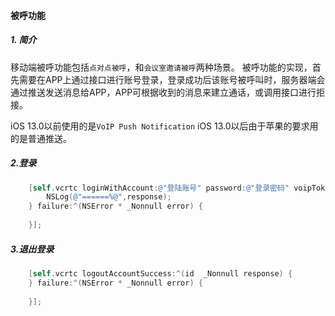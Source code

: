####  被呼功能

##### 1. 简介

移动端被呼功能包括`点对点被呼`，和`会议室邀请被呼`两种场景。 被呼功能的实现，首先需要在APP上通过接口进行账号登录，登录成功后该账号被呼叫时，服务器端会通过推送发送消息给APP，APP可根据收到的消息来建立通话，或调用接口进行拒接。

iOS 13.0以前使用的是`VoIP Push Notification` iOS 13.0以后由于苹果的要求用的是普通推送。

##### 2.登录

```objective-c
    [self.vcrtc loginWithAccount:@"登陆账号" password:@"登录密码" voipToken:@"推送devicetoken" success:^(id  _Nonnull response) {
        NSLog(@"======%@",response);
    } failure:^(NSError * _Nonnull error) {
        
    }];
```

##### 3.退出登录

```objective-c
    [self.vcrtc logoutAccountSuccess:^(id  _Nonnull response) {
    } failure:^(NSError * _Nonnull error) {
        
    }];
```

